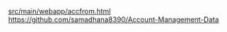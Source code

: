 [src/main/webapp/accfrom.html
](https://github.com/samadhana8390/Account-Management-Data/issues)https://github.com/samadhana8390/Account-Management-Data
